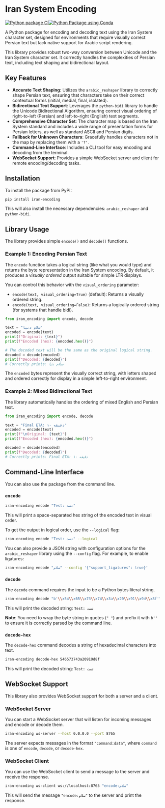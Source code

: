 # Iran System Encoding

[![Python package CI](https://github.com/movtigroup/Iran-System-encoding/actions/workflows/ci.yml/badge.svg?branch=main)](https://github.com/movtigroup/Iran-System-encoding/actions/workflows/ci.yml)[![Python Package using Conda](https://github.com/movtigroup/Iran-System-encoding/actions/workflows/python-package-conda.yml/badge.svg)](https://github.com/movtigroup/Iran-System-encoding/actions/workflows/python-package-conda.yml)

A Python package for encoding and decoding text using the Iran System character set, designed for environments that require visually correct Persian text but lack native support for Arabic script rendering.

This library provides robust two-way conversion between Unicode and the Iran System character set. It correctly handles the complexities of Persian text, including text shaping and bidirectional layout.

## Key Features

- **Accurate Text Shaping**: Utilizes the `arabic_reshaper` library to correctly shape Persian text, ensuring that characters take on their correct contextual forms (initial, medial, final, isolated).
- **Bidirectional Text Support**: Leverages the `python-bidi` library to handle the Unicode Bidirectional Algorithm, ensuring correct visual ordering of right-to-left (Persian) and left-to-right (English) text segments.
- **Comprehensive Character Set**: The character map is based on the Iran System standard and includes a wide range of presentation forms for Persian letters, as well as standard ASCII and Persian digits.
- **Fallback for Unknown Characters**: Gracefully handles characters not in the map by replacing them with a `'?'`.
- **Command-Line Interface**: Includes a CLI tool for easy encoding and decoding from the terminal.
- **WebSocket Support**: Provides a simple WebSocket server and client for remote encoding/decoding tasks.

## Installation

To install the package from PyPI:

```bash
pip install iran-encoding
```

This will also install the necessary dependencies: `arabic_reshaper` and `python-bidi`.

## Library Usage

The library provides simple `encode()` and `decode()` functions.

### Example 1: Encoding Persian Text

The `encode` function takes a logical string (like what you would type) and returns the byte representation in the Iran System encoding. By default, it produces a *visually ordered* output suitable for simple LTR displays.

You can control this behavior with the `visual_ordering` parameter:
- `encode(text, visual_ordering=True)` (default): Returns a visually ordered string.
- `encode(text, visual_ordering=False)`: Returns a logically ordered string (for systems that handle bidi).

```python
from iran_encoding import encode, decode

text = "سلام دنیا"
encoded = encode(text)
print(f"Original: {text}")
print(f"Encoded (hex): {encoded.hex()}")

# The decoded text will be the same as the original logical string.
decoded = decode(encoded)
print(f"Decoded: {decoded}")
# Correctly prints: سلام دنیا
```
The `encoded` bytes represent the visually correct string, with letters shaped and ordered correctly for display in a simple left-to-right environment.

### Example 2: Mixed Bidirectional Text

The library automatically handles the ordering of mixed English and Persian text.

```python
from iran_encoding import encode, decode

text = "Final ETA: ۱۰ دقیقه"
encoded = encode(text)
print(f"\nOriginal: {text}")
print(f"Encoded (hex): {encoded.hex()}")

decoded = decode(encoded)
print(f"Decoded: {decoded}")
# Correctly prints: Final ETA: ۱۰ دقیقه
```

## Command-Line Interface

You can also use the package from the command line.

### `encode`

```bash
iran-encoding encode "Test: تست"
```
This will print a space-separated hex string of the encoded text in visual order.

To get the output in logical order, use the `--logical` flag:
```bash
iran-encoding encode "Test: تست" --logical
```

You can also provide a JSON string with configuration options for the `arabic_reshaper` library using the `--config` flag. For example, to enable ligatures:
```bash
iran-encoding encode "سلام" --config '{"support_ligatures": true}'
```

### `decode`

The `decode` command requires the input to be a Python bytes literal string.

```bash
iran-encoding decode "b'\\x54\\x65\\x73\\x74\\x3a\\x20\\x91\\x9d\\x8f'"
```
This will print the decoded string: `Test: تست`

**Note**: You need to wrap the byte string in quotes (`" "`) and prefix it with `b''` to ensure it is correctly parsed by the command line.

### `decode-hex`

The `decode-hex` command decodes a string of hexadecimal characters into text.

```bash
iran-encoding decode-hex 546573743a20919d8f
```
This will print the decoded string: `Test: تست`

## WebSocket Support

This library also provides WebSocket support for both a server and a client.

### WebSocket Server

You can start a WebSocket server that will listen for incoming messages and encode or decode them.

```bash
iran-encoding ws-server --host 0.0.0.0 --port 8765
```

The server expects messages in the format `"command:data"`, where `command` is one of `encode`, `decode`, or `decode-hex`.

### WebSocket Client

You can use the WebSocket client to send a message to the server and receive the response.

```bash
iran-encoding ws-client ws://localhost:8765 "encode:سلام"
```
This will send the message `"encode:سلام"` to the server and print the response.
